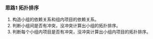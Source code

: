 ### 思路1 拓扑排序

1. 构造小组的依赖关系和组内项目的依赖关系。
2. 判断小组间是否有冲突，没冲突计算出小组的拓扑排序。
3. 判断每个小组内项目是否有冲突，没冲突计算出小组内项目的拓扑排序。